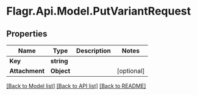 # Flagr.Api.Model.PutVariantRequest
## Properties

Name | Type | Description | Notes
------------ | ------------- | ------------- | -------------
**Key** | **string** |  | 
**Attachment** | **Object** |  | [optional] 

[[Back to Model list]](../README.md#documentation-for-models) [[Back to API list]](../README.md#documentation-for-api-endpoints) [[Back to README]](../README.md)

